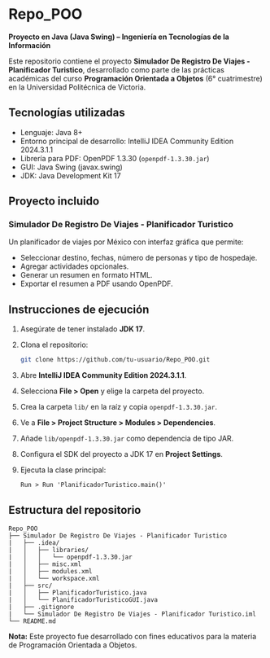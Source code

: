 # Repo_POO

**Proyecto en Java (Java Swing) – Ingeniería en Tecnologías de la Información**

Este repositorio contiene el proyecto **Simulador De Registro De Viajes - Planificador Turistico**, desarrollado como parte de las prácticas académicas del curso **Programación Orientada a Objetos** (6° cuatrimestre) en la Universidad Politécnica de Victoria.

## Tecnologías utilizadas

* Lenguaje: Java 8+
* Entorno principal de desarrollo: IntelliJ IDEA Community Edition 2024.3.1.1
* Librería para PDF: OpenPDF 1.3.30 (`openpdf-1.3.30.jar`)
* GUI: Java Swing (javax.swing)
* JDK: Java Development Kit 17

## Proyecto incluido

### Simulador De Registro De Viajes - Planificador Turistico

Un planificador de viajes por México con interfaz gráfica que permite:

* Seleccionar destino, fechas, número de personas y tipo de hospedaje.
* Agregar actividades opcionales.
* Generar un resumen en formato HTML.
* Exportar el resumen a PDF usando OpenPDF.

## Instrucciones de ejecución

1. Asegúrate de tener instalado **JDK 17**.
2. Clona el repositorio:

   ```bash
   git clone https://github.com/tu-usuario/Repo_POO.git
   ```
3. Abre **IntelliJ IDEA Community Edition 2024.3.1.1**.
4. Selecciona **File > Open** y elige la carpeta del proyecto.
5. Crea la carpeta `lib/` en la raíz y copia `openpdf-1.3.30.jar`.
6. Ve a **File > Project Structure > Modules > Dependencies**.
7. Añade `lib/openpdf-1.3.30.jar` como dependencia de tipo JAR.
8. Configura el SDK del proyecto a JDK 17 en **Project Settings**.
9. Ejecuta la clase principal:

   ```
   Run > Run 'PlanificadorTuristico.main()'
   ```

## Estructura del repositorio

```
Repo_POO
├── Simulador De Registro De Viajes - Planificador Turistico
|   ├── .idea/
|   │   ├── libraries/
|   │   │   └── openpdf-1.3.30.jar
|   │   ├── misc.xml
|   │   ├── modules.xml
|   │   └── workspace.xml
|   ├── src/
|   │   ├── PlanificadorTuristico.java
|   │   └── PlanificadorTuristicoGUI.java
|   ├── .gitignore
|   └── Simulador De Registro De Viajes - Planificador Turistico.iml
└── README.md
```
**Nota:** Este proyecto fue desarrollado con fines educativos para la materia de Programación Orientada a Objetos.
